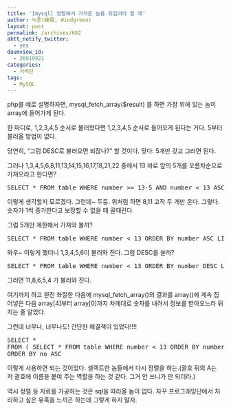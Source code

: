 ```yaml
---
title: '[mysql] 정렬해서 가져온 놈을 뒤집어야 할 때'
author: 녹풍(綠風, Windgreen)
layout: post
permalink: /archives/602
aktt_notify_twitter:
  - yes
daumview_id:
  - 36919921
categories:
  - 서버단
tags:
  - MySQL
---
```

php를 예로 설명하자면, mysql\_fetch\_array($result) 를 하면 가장 위에 있는 놈이 array에 들어가게 된다.

한 마디로, 1,2,3,4,5 순서로 불러왔다면 1,2,3,4,5 순서로 들어오게 된다는 거다. 5부터 불러올 방법이 없다.

당연히, &#8220;그럼 DESC로 불러오면 되잖나?&#8221; 할 것이다. 맞다. 5개만 갖고 그러면 된다.

<div>
  그러나 1,3,4,5,6,8,11,13,14,15,16,17,18,21,22 중에서 13 바로 앞의 5개를 오름차순으로 가져오라고 한다면?
</div>

<div>
  <pre class="brush: sql; gutter: true; first-line: 1">SELECT * FROM table WHERE number &gt;= 13-5 AND number &lt; 13 ASC</pre>
  
  <p>
    이렇게 생각할지 모르겠다. 그런데~ 두둥. 위처럼 하면 8,11 고작 두 개만 온다. 그렇다. 숫자가 1씩 증가한다고 보장할 수 없을 때 골때린다.
  </p>
</div>

<div>
  그럼 5개만 제한해서 가져와 볼까?
</div>

<div>
  <pre class="brush: sql; gutter: true; first-line: 1">SELECT * FROM table WHERE number &lt; 13 ORDER BY number ASC LIMIT 5</pre>
</div>

<div>
  와우~ 이렇게 했더니 1,3,4,5,6이 불러와 진다. 그럼 DESC를 쓸까?
</div>

<div>
  <pre class="brush: sql; gutter: true; first-line: 1">SELECT * FROM table WHERE number &lt; 13 ORDER BY number DESC LIMIT 5</pre>
  
  <p>
    그러면 11,8,6,5,4 가 불러와 진다.
  </p>
</div>

여기까지 하고 완전 좌절한 다음에 mysql\_fetch\_array()의 결과를 array()에 계속 집어넣은 다음 array[4]부터 array[0]까지 차례대로 숫자를 내려서 정보를 받아오느라 뒤지는 줄 알았다.

<div>
  그런데 너무나, 너무나도! 간단한 해결책이 있었다!!!!
</div>

<div>
  <pre class="brush: sql; gutter: true; first-line: 1">SELECT * 
FROM ( SELECT * FROM table WHERE number &lt; 13 ORDER BY number DESC LIMIT 5) A
ORDER BY no ASC</pre>
</div>

이렇게 사용하면 되는 것이었다. 셀렉트한 놈들에서 다시 정렬을 하는.(괄호 뒤의 A는 저 괄호에 이름을 붙여 주는 역할을 하는 것 같다. 그거 안 쓰니가 안 되더라.)

역시 정렬 등 자료를 가공하는 것은 sql을 따라올 놈이 없다. 자꾸 프로그래밍단에서 처리하고 싶은 유혹을 느끼곤 하는데 그렇게 하지 말자.